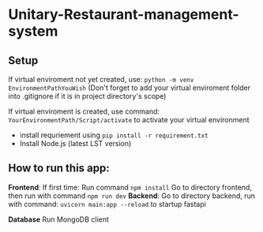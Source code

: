 # Unitary-Restaurant-management-system

## Setup

If virtual enviroment not yet created, use: ```python -m venv EnvironmentPathYouWish``` (Don't forget to add your virtual enviroment folder into .gitignore if it is in project directory's scope)

If virtual enviroment is created, use command: ```YourEnvironmentPath/Script/activate``` to activate your virtual environment

- install requriement using ```pip install -r requirement.txt```
- Install Node.js (latest LST version)

## How to run this app:

**Frontend**:
If first time: Run command ```npm install```
Go to directory frontend, then run with command ```npm run dev```
**Backend**:
Go to directory backend, run with command:   ```uvicorn main:app --reload``` to startup fastapi

**Database**
Run MongoDB client
